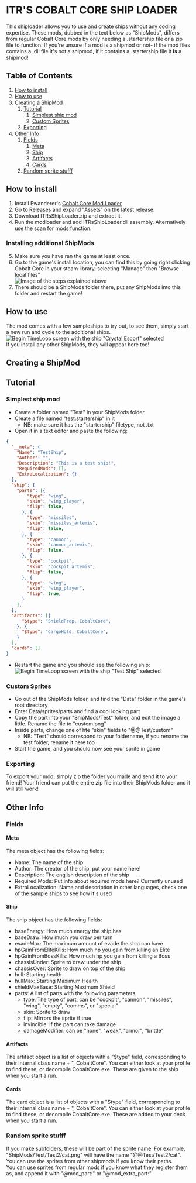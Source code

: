 # ITR'S COBALT CORE SHIP LOADER
This shiploader allows you to use and create ships without any coding expertise. These mods, dubbed in the text below as "ShipMods", differs from regular Cobalt Core mods by only needing a .startership file or a zip file to function. If you're unsure if a mod is a shipmod or not- if the mod files contains a .dll file it's not a shipmod, if it contains a .startership file it **is** a shipmod!

## Table of Contents

1. [How to install](#how-to-install)
2. [How to use](#how-to-use)
3. [Creating a ShipMod](#creating-a-shipmod)
    1. [Tutorial](#tutorial)
        1. [Simplest ship mod](#simplest-ship-mod)
        2. [Custom Sprites](#custom-sprites)
    2. [Exporting](#exporting)
4. [Other Info](#other-info)
    1. [Fields](#fields)
        1. [Meta](#meta)
        2. [Ship](#ship)
        3. [Artifacts](#artifacts)
        4. [Cards](#cards)
    2. [Random sprite stufff](#random-sprite-stufff)

## How to install
1. Install Ewanderer's [Cobalt Core Mod Loader](https://github.com/Ewanderer/CobaltCoreModLoader)  
2. Go to [Releases](https://github.com/ITR13/CobaltCoreShipLoader/releases) and expand "Assets" on the latest release.  
3. Download ITRsShipLoader.zip and extract it.
4. Run the modloader and add ITRsShipLoader.dll assembly. Alternatively use the scan for mods function. 

### Installing additional ShipMods
5. Make sure you have ran the game at least once.
6. Go to the game's install location, you can find this by going right clicking Cobalt Core in your steam library, selecting "Manage" then "Browse local files"  
![Image of the steps explained above](https://raw.githubusercontent.com/ITR13/CobaltCoreShipLoader/main/.readme/modpath.png)
7. There should be a ShipMods folder there, put any ShipMods into this folder and restart the game!

## How to use
The mod comes with a few sampleships to try out, to see them, simply start a new run and cycle to the additional ships.  
![Begin TimeLoop screen with the ship "Crystal Escort" selected](https://raw.githubusercontent.com/ITR13/CobaltCoreShipLoader/main/.readme/shipselect.png)  
If you install any other ShipMods, they will appear here too!

## Creating a ShipMod

## Tutorial
### Simplest ship mod

- Create a folder named "Test" in your ShipMods folder
- Create a file named "test.startership" in it
  - NB: make sure it has the "startership" filetype, not .txt
- Open it in a text editor and paste the following:
```json
{
  "__meta": {
    "Name": "TestShip",
    "Author": "",
    "Description": "This is a test ship!",
    "RequiredMods": [],
    "ExtraLocalization": {}
  },
  "ship": {
    "parts": [{
        "type": "wing",
        "skin": "wing_player",
        "flip": false,
      }, {
        "type": "missiles",
        "skin": "missiles_artemis",
        "flip": false,
      }, {
        "type": "cannon",
        "skin": "cannon_artemis",
        "flip": false,
      }, {
        "type": "cockpit",
        "skin": "cockpit_artemis",
        "flip": false,
      }, {
        "type": "wing",
        "skin": "wing_player",
        "flip": true,
      }
    ],
  },
  "artifacts": [{
      "$type": "ShieldPrep, CobaltCore",
    }, {
      "$type": "CargoHold, CobaltCore",
    }
  ],
  "cards": []
}
```  
- Restart the game and you should see the following ship:  
![Begin TimeLoop screen with the ship "Test Ship" selected](https://raw.githubusercontent.com/ITR13/CobaltCoreShipLoader/main/.readme/testship.png)  

### Custom Sprites
- Go out of the ShipMods folder, and find the "Data" folder in the game's root directory
- Enter Data/sprites/parts and find a cool looking part
- Copy the part into your "ShipMods/Test" folder, and edit the image a little. Rename the file to "custom.png"
- Inside parts, change one of hte "skin" fields to "@@Test/custom"
  - NB: "Test" should correspond to your foldername, if you rename the test folder, rename it here too
- Start the game, and you should now see your sprite in game  

### Exporting
To export your mod, simply zip the folder you made and send it to your friend!
Your friend can put the entire zip file into their ShipMods folder and it will still work!

## Other Info
### Fields
#### Meta
The meta object has the following fields:
- Name: The name of the ship
- Author: The creator of the ship, put your name here!
- Description: The english description of the ship
- Required Mods: Put info about required mods here? Currently unused
- ExtraLocalization: Name and description in other languages, check one of the sample ships to see how it's used

#### Ship
The ship object has the following fields:
- baseEnergy: How much energy the ship has
- baseDraw: How much you draw per turn
- evadeMax: The maximum amount of evade the ship can have
- hpGainFromEliteKills: How much hp you gain from killing an Elite
- hpGainFromBossKills: How much hp you gain from killing a Boss
- chassisUnder: Sprite to draw under the ship
- chassisOver: Sprite to draw on top of the ship
- hull: Starting health
- hullMax: Starting Maximum Health
- shieldMaxBase: Starting Maximum Shield
- parts: A list of parts with the following parameters
  - type: The type of part, can be "cockpit", "cannon", "missiles", "wing", "empty", "comms", or "special"
  - skin: Sprite to draw
  - flip: Mirrors the sprite if true
  - invincible: If the part can take damage
  - damageModifier: can be "none", "weak", "armor", "brittle"  

#### Artifacts
The artifact object is a list of objects with a "$type" field, corresponding to their internal class name + ", CobaltCore". You can either look at your profile to find these, or decompile CobaltCore.exe.
These are given to the ship when you start a run.

#### Cards
The card object is a list of objects with a "$type" field, corresponding to their internal class name + ", CobaltCore". You can either look at your profile to find these, or decompile CobaltCore.exe.
These are added to your deck when you start a run.

### Random sprite stufff
If you make subfolders, these will be part of the sprite name. For example, "ShipMods/Test/Test2/cat.png" will have the name "@@Test/Test2/cat".  
You can use the sprites from other shipmods if you know their paths.  
You can use sprites from regular mods if you know what they register them as, and append it with "@mod_part:" or "@mod_extra_part:"

